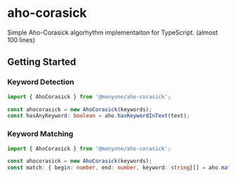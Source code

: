 # aho-corasick

Simple Aho-Corasick algorhythm implementaiton for TypeScript. (almost 100 lines)

## Getting Started

### Keyword Detection

```ts
import { AhoCorasick } from '@monyone/aho-corasick';

const ahocorasick = new AhoCorasick(keywords);
const hasAnyKeyword: boolean = aho.hasKeywordInText(text);
```

### Keyword Matching

```ts
import { AhoCorasick } from '@monyone/aho-corasick';

const ahocorasick = new AhoCorasick(keywords);
const match: { begin: number, end: number, keyword: string}[] = aho.matchInText(text);
```
